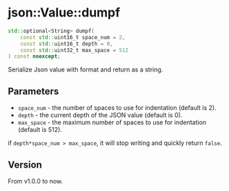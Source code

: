 # **json::Value::dumpf**

```cpp
std::optional<String> dumpf(
    const std::uint16_t space_num = 2, 
    const std::uint16_t depth = 0, 
    const std::uint32_t max_space = 512
) const noexcept;
```


Serialize Json value with format and return as a string.

## Parameters

- `space_num` \- the number of spaces to use for indentation (default is 2).
- `depth` \- the current depth of the JSON value (default is 0).
- `max_space` \- the maximum number of spaces to use for indentation (default is 512).

if `depth*space_num > max_space`, it will stop writing and quickly return `false`.

## Version

From v1.0.0 to now.
